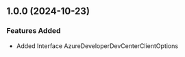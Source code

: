 ## 1.0.0 (2024-10-23)
    
### Features Added

  - Added Interface AzureDeveloperDevCenterClientOptions
    
